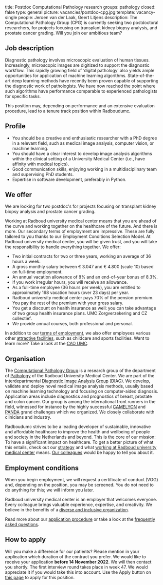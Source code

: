 title: Postdoc Computational Pathology research
groups: pathology
closed: false
type: general
picture: vacancies/postdoc-cpg.jpg 
template: vacancy-single
people: Jeroen van der Laak, Geert Litjens
description: The Computational Pathology Group (CPG) is currently seeking two postdoctoral researchers, for projects focusing on transplant kidney biopsy analysis, and prostate cancer grading. Will you join our ambitious team? 

## Job description
Diagnostic pathology involves microscopic evaluation of human tissues. Increasingly, microscopic images are digitized to support the diagnostic workflow. This rapidly growing field of ‘digital pathology’ also yields ample opportunities for application of machine learning algorithms. State-of-the-art deep learning methods have recently been proven capable of supporting the diagnostic work of pathologists. We have now reached the point where such algorithms have performance comparable to experienced pathologists for specific tasks.

This position may, depending on performance and an extensive evaluation procedure, lead to a tenure track position within Radboudumc.

## Profile

* You should be a creative and enthusiastic researcher with a PhD degree in a relevant field, such as medical image analysis, computer vision, or machine learning.
* You should have a clear interest to develop image analysis algorithms within the clinical setting of a University Medical Center (i.e., have affinity with medical topics).
* Good communication skills, enjoying working in a multidisciplinary team and supervising PhD students. 
* Expertise in software development, preferably in Python.

## We offer

We are looking for two postdoc's for projects focusing on transplant kidney biopsy analysis and prostate cancer grading. 

Working at Radboud university medical center means that you are ahead of the curve and working together on the healthcare of the future. And there is more. Our secondary terms of employment are impressive. These are fully tailored to you thanks to our Employment Conditions Selection Model. At Radboud university medical center, you will be given trust, and you will take the responsibility to handle everything together. We offer:

* Two initial contracts for two or three years, working an average of 36 hours a week.
* A gross monthly salary between € 3.047 and € 4.800 (scale 10) based on full-time employment. 
* An annual vacation allowance of 8% and an end-of-year bonus of 8.3%.
* If you work irregular hours, you will receive an allowance.
* As a full-time employee (36 hours per week), you are entitled to approximately 168 vacation hours (over 23 days) per year.
* Radboud university medical center pays 70% of the pension premium. You pay the rest of the premium with your gross salary.
* You get a discount on health insurance as well: you can take advantage of two group health insurance plans. UMC Zorgverzekering and CZ collectief.
* We provide annual courses, both professional and personal.
 
In addition to our [terms of employment](https://www.radboudumc.nl/werken-bij/wat-bieden-wij/arbeidsvoorwaarden), we also offer employees various other [attractive facilities](https://www.radboudumc.nl/werken-bij/wat-bieden-wij/faciliteiten), such as childcare and sports facilities. Want to learn more? Take a look at the [CAO UMC](https://www.nfu.nl/voor-umc-medewerkers/cao-universitair-medische-centra).

## Organisation

The [Computational Pathology Group](https://www.computationalpathologygroup.eu/) is a research group of the department of [Pathology](https://www.radboudumc.nl/afdelingen/pathologie) of the Radboud University Medical Center. We are part of the interdepartmental [Diagnostic Image Analysis Group](https://www.diagnijmegen.nl/) (DIAG). We develop, validate and deploy novel medical image analysis methods, usually based on machine learning technology and focusing on computer-aided diagnosis. Application areas include diagnostics and prognostics of breast, prostate and colon cancer. Our group is among the international front runners in the field, witnessed for instance by the highly successful [CAMELYON](https://camelyon16.grand-challenge.org/) and [PANDA](https://panda.grand-challenge.org/) grand challenges which we organized. We closely collaborate with clinicians and industry.

Radboudumc strives to be a leading developer of sustainable, innovative and affordable healthcare to improve the health and wellbeing of people and society in the Netherlands and beyond. This is the core of our mission: To have a significant impact on healthcare. To get a better picture of what this entails, check out our [strategy](https://www.radboudumc.nl/en/about-radboudumc/our-strategy) and what [working at Radboud university medical center](https://www.radboudumc.nl/en/working-at) means. [Our colleagues](https://www.radboudumc.nl/en/working-at/our-people-speaking) would be happy to tell you about it.

## Employment conditions

When you begin employment, we will request a certificate of conduct (VOG) and, depending on the position, you may be screened. You do not need to do anything for this; we will inform you later. 

Radboud university medical center is an employer that welcomes everyone. Every colleague brings valuable experience, expertise, and creativity. We believe in the benefits of a [diverse and inclusive organization](https://www.radboudumc.nl/en/working-at/do-you-make-the-difference/diversity-and-inclusion).

Read more about our [application procedure](https://www.radboudumc.nl/error?aspxerrorpath=/nl-NL/werken-bij/solliciteren/sollicitatieprocedure) or take a look at the [frequently asked questions](https://www.radboudumc.nl/werken-bij/solliciteren/meer-weten/faq). 

## How to apply

Will you make a difference for our patients? Please mention in your application which duration of the contract you prefer. We would like to receive your application **before 14 November 2022**. We will then contact you shortly. The first interview round takes place in week 47. We would appreciate it if you would take this into account. Use the Apply button on [this page](https://www.radboudumc.nl/en/vacancies/124962-postdoc-computational-pathology-research) to apply for this position.
